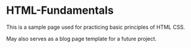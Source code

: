 # HTML-Fundamentals

This is a sample page used for practicing basic principles of HTML CSS.

May also serves as a blog page template for a future project.
